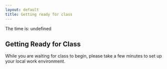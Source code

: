 ```yaml
---
layout: default
title: Getting ready for class
---
```


 
The time is: undefined 

## Getting Ready for Class
While you are waiting for class to begin, please take a few minutes to set up your local work environment.
